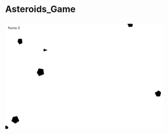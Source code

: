 # Asteroids_Game
##
![alt-text](https://github.com/vladpop20/Asteroids_Game/blob/master/Asteroids_Demo.gif)
